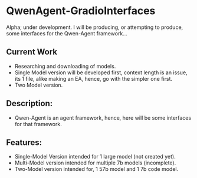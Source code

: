# QwenAgent-GradioInterfaces
Alpha; under development. I will be producing, or attempting to produce, some interfaces for the Qwen-Agent framework...

## Current Work
- Researching and downloading of models.
- Single Model version will be developed first, context length is an issue, its 1 file, alike making an EA, hence, go with the simpler one first.
- Two Model version.

## Description:
- Qwen-Agent is an agent framework, hence, here will be some interfaces for that framework.

## Features:
- Single-Model Version intended for 1 large model (not created yet).
- Multi-Model version intended for multiple 7b models (incomplete).
- Two-Model version intended for, 1 57b model and 1 7b code model.
